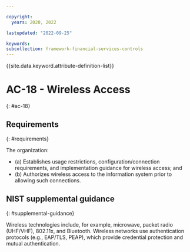 ```yaml
---

copyright:
  years: 2020, 2022

lastupdated: "2022-09-25"

keywords: 
subcollection: framework-financial-services-controls
---
```


{{site.data.keyword.attribute-definition-list}}

         
# AC-18 - Wireless Access
{: #ac-18}

## Requirements
{: #requirements}

The organization:

- (a) Establishes usage restrictions, configuration/connection requirements, and implementation guidance for wireless access; and
- (b) Authorizes wireless access to the information system prior to allowing such connections.

## NIST supplemental guidance
{: #supplemental-guidance}

Wireless technologies include, for example, microwave, packet radio (UHF/VHF), 802.11x, and Bluetooth. Wireless networks use authentication protocols (e.g., EAP/TLS, PEAP), which provide credential protection and mutual authentication.



